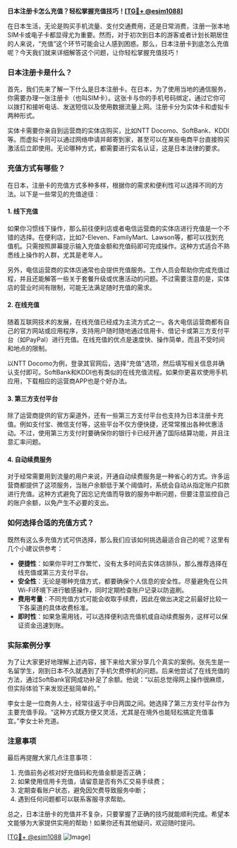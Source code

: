 **日本注册卡怎么充值？轻松掌握充值技巧！[[TG💪+ @esim1088](https://t.me/s/esim1088)]**

在日本生活，无论是购买手机流量、支付交通费用，还是日常消费，注册一张本地SIM卡或电子卡都显得尤为重要。然而，对于初次到日本的游客或者计划长期居住的人来说，“充值”这个环节可能会让人感到困惑。那么，日本注册卡到底怎么充值呢？今天我们就来详细解答这个问题，让你轻松掌握充值技巧！

### 日本注册卡是什么？

首先，我们先来了解一下什么是日本注册卡。在日本，为了使用当地的通信服务，你需要办理一张注册卡（也叫SIM卡）。这张卡与你的手机号码绑定，通过它你可以拨打和接听电话、发送短信以及使用数据流量上网。注册卡分为实体卡和虚拟卡两种形式。

实体卡需要你亲自到运营商的实体店购买，比如NTT Docomo、SoftBank、KDDI等。而虚拟卡则可以通过网络申请并邮寄到家，甚至可以在某些电商平台直接购买激活后立即使用。无论哪种方式，都需要进行实名认证，这是日本法律的要求。

### 充值方式有哪些？

在日本，注册卡的充值方式多种多样，根据你的需求和便利性可以选择不同的方法。以下是一些常见的充值途径：

#### 1. 线下充值

如果你习惯线下操作，那么前往便利店或者电信运营商的实体店进行充值是一个不错的选择。在便利店，比如7-Eleven、FamilyMart、Lawson等，都可以找到充值机。只需按照屏幕提示输入充值金额和充值码即可完成操作。这种方式适合不熟悉线上操作的人群，尤其是老年人。

另外，电信运营商的实体店通常也会提供充值服务。工作人员会帮助你完成充值过程，并且还能解答一些关于套餐升级或优惠活动的问题。不过需要注意的是，实体店的营业时间有限制，可能无法满足随时充值的需求。

#### 2. 在线充值

随着互联网技术的发展，在线充值已经成为主流方式之一。各大电信运营商都有自己的官方网站或应用程序，支持用户随时随地通过信用卡、借记卡或第三方支付平台（如PayPal）进行充值。在线充值的优点是速度快、操作简单，而且不受时间和地点的限制。

以NTT Docomo为例，登录其官网后，选择“充值”选项，然后填写相关信息并确认支付即可。SoftBank和KDDI也有类似的在线充值流程。如果你更喜欢使用手机应用，下载相应的运营商APP也是个好办法。

#### 3. 第三方支付平台

除了运营商提供的官方渠道外，还有一些第三方支付平台也支持为日本注册卡充值。例如支付宝、微信支付等，这些平台不仅方便快捷，还常常推出各种优惠活动。不过，使用第三方支付时要确保你的银行卡已经开通了国际结算功能，并且注意汇率问题。

#### 4. 自动续费服务

对于经常需要用到流量的用户来说，开通自动续费服务是一种省心的方式。许多运营商都提供了这项服务，当账户余额低于某个阈值时，系统会自动从指定账户扣款进行充值。这种方式避免了因忘记充值而导致的服务中断问题，但要注意监控自己的账户余额，以免产生不必要的支出。

### 如何选择合适的充值方式？

既然有这么多充值方式可供选择，那么我们应该如何挑选最适合自己的呢？这里有几个小建议供参考：

- **便捷性**：如果你平时工作繁忙，没有太多时间去实体店排队，那么推荐选择在线充值或第三方支付平台。
- **安全性**：无论是哪种充值方式，都要确保个人信息的安全性。尽量避免在公共Wi-Fi环境下进行敏感操作，同时定期检查账户记录以防盗刷。
- **费用考量**：不同充值方式可能会收取手续费，因此在做出决定之前最好比较一下各渠道的具体收费标准。
- **即时性**：如果急需用钱，可以选择便利店充值机或自动续费服务，这样可以保证资金迅速到账。

### 实际案例分享

为了让大家更好地理解上述内容，接下来给大家分享几个真实的案例。张先生是一名留学生，刚到日本不久就遇到了手机欠费停机的问题。后来他尝试了在线充值的方法，通过SoftBank官网成功补足了余额。他说：“以前总觉得网上操作很麻烦，但实际体验下来发现还挺简单的。”

李女士是一位商务人士，经常往返于中日两国之间。她选择了第三方支付平台作为主要充值手段。“这种方式既方便又灵活，尤其是在境外也能轻松搞定充值事宜。”李女士补充道。

### 注意事项

最后再提醒大家几点注意事项：

1. 充值前务必核对好充值码和充值金额是否正确；
2. 如果使用信用卡充值，请留意是否有外汇交易手续费；
3. 定期查看账户状态，避免因欠费导致服务中断；
4. 遇到任何问题都可以联系客服寻求帮助。

总之，日本注册卡的充值并不复杂，只要掌握了正确的技巧就能顺利完成。希望本文能够为大家提供实用的帮助！如果你还有其他疑问，欢迎随时提问。

[[TG💪+ @esim1088](https://t.me/s/esim1088) ![Image](https://i.postimg.cc/4NQfJmqS/Snipaste-2025-05-13-00-14-12.png)]
